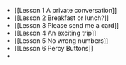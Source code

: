 - [[Lesson 1 A private conversation]]
- [[Lesson 2 Breakfast or lunch?]]
- [[Lesson 3 Please send me a card]]
- [[Lesson 4 An exciting trip]]
- [[Lesson 5 No wrong numbers]]
- [[Lesson 6 Percy Buttons]]
-